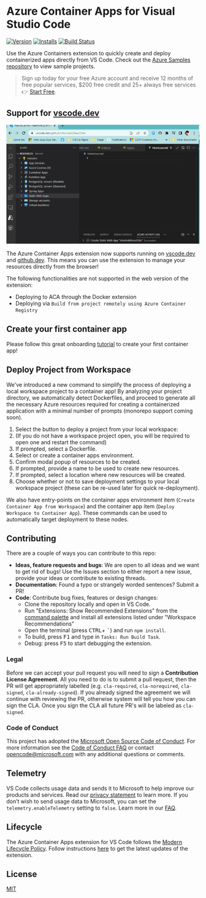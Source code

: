 # Azure Container Apps for Visual Studio Code

<!-- region exclude-from-marketplace -->

[![Version](https://img.shields.io/visual-studio-marketplace/v/ms-azuretools.vscode-azurecontainerapps.svg)](https://marketplace.visualstudio.com/items?itemName=ms-azuretools.vscode-azurecontainerapps) [![Installs](https://img.shields.io/visual-studio-marketplace/i/ms-azuretools.vscode-azurecontainerapps.svg)](https://marketplace.visualstudio.com/items?itemName=ms-azuretools.vscode-azurecontainerapps) [![Build Status](https://dev.azure.com/ms-azuretools/AzCode/_apis/build/status/vscode-azurecontainerapps?branchName=main)](https://dev.azure.com/ms-azuretools/AzCode/_build/latest?definitionId=39&branchName=main)


<!-- endregion exclude-from-marketplace -->

Use the Azure Containers extension to quickly create and deploy containerized apps directly from VS Code. Check out the [Azure Samples repository](https://aka.ms/ContainerAppsSamples) to view sample projects.

> Sign up today for your free Azure account and receive 12 months of free popular services, $200 free credit and 25+ always free services 👉 [Start Free](https://azure.microsoft.com/free/open-source).

## Support for [vscode.dev](https://vscode.dev/)

![Create a quickstart container app with vscode.dev](resources/readme/vscode_dev_demo.gif)

The Azure Container Apps extension now supports running on [vscode.dev](https://vscode.dev/) and [github.dev](http://github.dev/).  This means you can use the extension to manage your resources directly from the browser!

The following functionalities are not supported in the web version of the extension:
- Deploying to ACA through the Docker extension
- Deploying via `Build from project remotely using Azure Container Registry`

## Create your first container app

Please follow this great onboarding [tutorial](https://aka.ms/container-apps/vscode) to create your first container app!


<!-- region exclude-from-marketplace -->

## Deploy Project from Workspace

We've introduced a new command to simplify the process of deploying a local workspace project to a container app! By analyzing your project directory, we automatically detect Dockerfiles, and proceed to generate all the necessary Azure resources required for creating a containerized application with a minimal number of prompts (monorepo support coming soon).

1.  Select the button to deploy a project from your local workspace:
1.  (If you do not have a workspace project open, you will be required to open one and restart the command)
1.  If prompted, select a Dockerfile.
1.  Select or create a container apps environment.
1.  Confirm modal popup of resources to be created.
1.  If prompted, provide a name to be used to create new resources.
1.  If prompted, select a location where new resources will be created.
1.  Choose whether or not to save deployment settings to your local workspace project (these can be re-used later for quick re-deployment).

We also have entry-points on the container apps environment item (`Create Container App from Workspace`) and the container app item (`Deploy Workspace to Container App`).  These commands can be used to automatically target deployment to these nodes.

## Contributing

There are a couple of ways you can contribute to this repo:

* **Ideas, feature requests and bugs**: We are open to all ideas and we want to get rid of bugs! Use the Issues section to either report a new issue, provide your ideas or contribute to existing threads.
* **Documentation**: Found a typo or strangely worded sentences? Submit a PR!
* **Code**: Contribute bug fixes, features or design changes:
  * Clone the repository locally and open in VS Code.
  * Run "Extensions: Show Recommended Extensions" from the [command palette](https://code.visualstudio.com/docs/getstarted/userinterface#_command-palette) and install all extensions listed under "Workspace Recommendations"
  * Open the terminal (press <kbd>CTRL</kbd>+ <kbd>\`</kbd>) and run `npm install`.
  * To build, press <kbd>F1</kbd> and type in `Tasks: Run Build Task`.
  * Debug: press <kbd>F5</kbd> to start debugging the extension.

### Legal

Before we can accept your pull request you will need to sign a **Contribution License Agreement**. All you need to do is to submit a pull request, then the PR will get appropriately labelled (e.g. `cla-required`, `cla-norequired`, `cla-signed`, `cla-already-signed`). If you already signed the agreement we will continue with reviewing the PR, otherwise system will tell you how you can sign the CLA. Once you sign the CLA all future PR's will be labeled as `cla-signed`.

### Code of Conduct

This project has adopted the [Microsoft Open Source Code of Conduct](https://opensource.microsoft.com/codeofconduct/). For more information see the [Code of Conduct FAQ](https://opensource.microsoft.com/codeofconduct/faq/) or contact [opencode@microsoft.com](mailto:opencode@microsoft.com) with any additional questions or comments.

<!-- endregion exclude-from-marketplace -->

## Telemetry

VS Code collects usage data and sends it to Microsoft to help improve our products and services. Read our [privacy statement](https://go.microsoft.com/fwlink/?LinkID=528096&clcid=0x409) to learn more. If you don’t wish to send usage data to Microsoft, you can set the `telemetry.enableTelemetry` setting to `false`. Learn more in our [FAQ](https://code.visualstudio.com/docs/supporting/faq#_how-to-disable-telemetry-reporting).

## Lifecycle

The Azure Container Apps extension for VS Code follows the [Modern Lifecycle Policy](https://docs.microsoft.com/lifecycle/policies/modern). Follow instructions [here](https://code.visualstudio.com/docs/editor/extension-gallery) to get the latest updates of the extension.

## License

[MIT](LICENSE.md)

